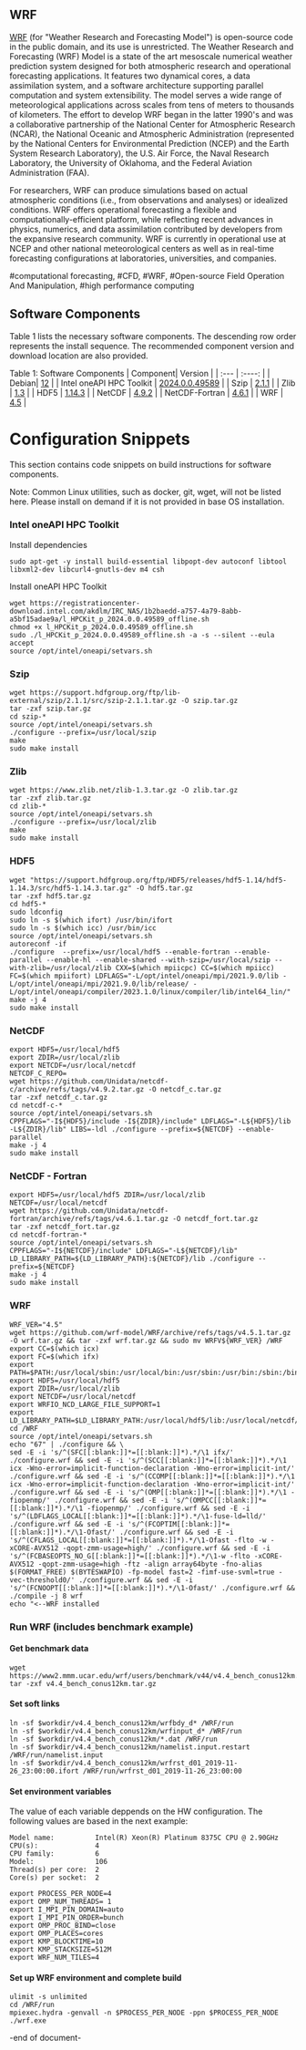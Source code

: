## WRF
[WRF](https://www2.mmm.ucar.edu/wrf/users/) (for "Weather Research and Forecasting Model") is open-source code in the public domain, and its use is unrestricted. The Weather Research and Forecasting (WRF) Model is a state of the art mesoscale numerical weather prediction system designed for both atmospheric research and operational forecasting applications. It features two dynamical cores, a data assimilation system, and a software architecture supporting parallel computation and system extensibility. The model serves a wide range of meteorological applications across scales from tens of meters to thousands of kilometers. The effort to develop WRF began in the latter 1990's and was a collaborative partnership of the National Center for Atmospheric Research (NCAR), the National Oceanic and Atmospheric Administration (represented by the National Centers for Environmental Prediction (NCEP) and the Earth System Research Laboratory), the U.S. Air Force, the Naval Research Laboratory, the University of Oklahoma, and the Federal Aviation Administration (FAA).

For researchers, WRF can produce simulations based on actual atmospheric conditions (i.e., from observations and analyses) or idealized conditions. WRF offers operational forecasting a flexible and computationally-efficient platform, while reflecting recent advances in physics, numerics, and data assimilation contributed by developers from the expansive research community. WRF is currently in operational use at NCEP and other national meteorological centers as well as in real-time forecasting configurations at laboratories, universities, and companies.

#computational forecasting, #CFD, #WRF, #Open-source Field Operation And Manipulation, #high performance computing


## Software Components
Table 1 lists the necessary software components. 
The descending row order represents the install sequence. 
The recommended component version and download location are also provided.

Table 1: Software Components
| Component| Version |
| :---        |    :----:   |
| Debian|  [12](https://www.debian.org/releases/bookworm/)   |
| Intel oneAPI HPC Toolkit |  [2024.0.0.49589](https://www.intel.com/content/www/us/en/developer/tools/oneapi/hpc-toolkit-download.html)   |
| Szip | [2.1.1](https://support.hdfgroup.org/ftp/lib-external/szip/2.1.1/src/szip-2.1.1.tar.gz) |
| Zlib | [1.3](https://www.zlib.net/zlib-1.3.tar.gz) |
| HDF5 | [1.14.3](https://support.hdfgroup.org/ftp/HDF5/releases/hdf5-1.14/hdf5-1.14.3/src/hdf5-1.14.3.tar.gz) |
| NetCDF | [4.9.2](https://github.com/Unidata/netcdf-c/archive/refs/tags/v4.9.2.tar.gz) |
| NetCDF-Fortran | [4.6.1](https://github.com/Unidata/netcdf-fortran/archive/refs/tags/v4.6.1.tar.gz) |
| WRF | [4.5](https://github.com/wrf-model/WRF/releases/download/v4.5/v4.5.tar.gz) |


# Configuration Snippets
This section contains code snippets on build instructions for software components.

Note: Common Linux utilities, such as docker, git, wget, will not be listed here. Please install on demand if it is not provided in base OS installation.


### Intel oneAPI HPC Toolkit

Install dependencies
```
sudo apt-get -y install build-essential libpopt-dev autoconf libtool libxml2-dev libcurl4-gnutls-dev m4 csh
```

Install oneAPI HPC Toolkit
```
wget https://registrationcenter-download.intel.com/akdlm/IRC_NAS/1b2baedd-a757-4a79-8abb-a5bf15adae9a/l_HPCKit_p_2024.0.0.49589_offline.sh
chmod +x l_HPCKit_p_2024.0.0.49589_offline.sh
sudo ./l_HPCKit_p_2024.0.0.49589_offline.sh -a -s --silent --eula accept
source /opt/intel/oneapi/setvars.sh
```

### Szip
```
wget https://support.hdfgroup.org/ftp/lib-external/szip/2.1.1/src/szip-2.1.1.tar.gz -O szip.tar.gz
tar -zxf szip.tar.gz
cd szip-* 
source /opt/intel/oneapi/setvars.sh 
./configure --prefix=/usr/local/szip 
make 
sudo make install
```

### Zlib
```
wget https://www.zlib.net/zlib-1.3.tar.gz -O zlib.tar.gz
tar -zxf zlib.tar.gz 
cd zlib-* 
source /opt/intel/oneapi/setvars.sh 
./configure --prefix=/usr/local/zlib 
make 
sudo make install
```

### HDF5
```
wget "https://support.hdfgroup.org/ftp/HDF5/releases/hdf5-1.14/hdf5-1.14.3/src/hdf5-1.14.3.tar.gz" -O hdf5.tar.gz 
tar -zxf hdf5.tar.gz 
cd hdf5-*
sudo ldconfig
sudo ln -s $(which ifort) /usr/bin/ifort
sudo ln -s $(which icc) /usr/bin/icc
source /opt/intel/oneapi/setvars.sh 
autoreconf -if
./configure  --prefix=/usr/local/hdf5 --enable-fortran --enable-parallel --enable-hl --enable-shared --with-szip=/usr/local/szip --with-zlib=/usr/local/zlib CXX=$(which mpiicpc) CC=$(which mpiicc)  FC=$(which mpiifort) LDFLAGS="-L/opt/intel/oneapi/mpi/2021.9.0/lib -L/opt/intel/oneapi/mpi/2021.9.0/lib/release/ -L/opt/intel/oneapi/compiler/2023.1.0/linux/compiler/lib/intel64_lin/"
make -j 4
sudo make install
```

### NetCDF
```
export HDF5=/usr/local/hdf5
export ZDIR=/usr/local/zlib
export NETCDF=/usr/local/netcdf
NETCDF_C_REPO=
wget https://github.com/Unidata/netcdf-c/archive/refs/tags/v4.9.2.tar.gz -O netcdf_c.tar.gz 
tar -zxf netcdf_c.tar.gz 
cd netcdf-c-*
source /opt/intel/oneapi/setvars.sh
CPPFLAGS="-I${HDF5}/include -I${ZDIR}/include" LDFLAGS="-L${HDF5}/lib -L${ZDIR}/lib" LIBS=-ldl ./configure --prefix=${NETCDF} --enable-parallel
make -j 4 
sudo make install
```

### NetCDF - Fortran
```
export HDF5=/usr/local/hdf5 ZDIR=/usr/local/zlib NETCDF=/usr/local/netcdf
wget https://github.com/Unidata/netcdf-fortran/archive/refs/tags/v4.6.1.tar.gz -O netcdf_fort.tar.gz 
tar -zxf netcdf_fort.tar.gz 
cd netcdf-fortran-*
source /opt/intel/oneapi/setvars.sh
CPPFLAGS="-I${NETCDF}/include" LDFLAGS="-L${NETCDF}/lib" LD_LIBRARY_PATH=${LD_LIBRARY_PATH}:${NETCDF}/lib ./configure --prefix=${NETCDF}
make -j 4 
sudo make install
```

### WRF
```
WRF_VER="4.5"
wget https://github.com/wrf-model/WRF/archive/refs/tags/v4.5.1.tar.gz -O wrf.tar.gz && tar -zxf wrf.tar.gz && sudo mv WRFV${WRF_VER} /WRF
export CC=$(which icx)
export FC=$(which ifx)
export PATH=$PATH:/usr/local/sbin:/usr/local/bin:/usr/sbin:/usr/bin:/sbin:/bin:/usr/local/netcdf/bin:/usr/local/netcdf/lib
export HDF5=/usr/local/hdf5
export ZDIR=/usr/local/zlib
export NETCDF=/usr/local/netcdf
export WRFIO_NCD_LARGE_FILE_SUPPORT=1
export LD_LIBRARY_PATH=$LD_LIBRARY_PATH:/usr/local/hdf5/lib:/usr/local/netcdf/lib
cd /WRF 
source /opt/intel/oneapi/setvars.sh 
echo "67" | ./configure && \
sed -E -i 's/^(SFC[[:blank:]]*=[[:blank:]]*).*/\1 ifx/' ./configure.wrf && sed -E -i 's/^(SCC[[:blank:]]*=[[:blank:]]*).*/\1 icx -Wno-error=implicit-function-declaration -Wno-error=implicit-int/' ./configure.wrf && sed -E -i 's/^(CCOMP[[:blank:]]*=[[:blank:]]*).*/\1 icx -Wno-error=implicit-function-declaration -Wno-error=implicit-int/' ./configure.wrf && sed -E -i 's/^(OMP[[:blank:]]*=[[:blank:]]*).*/\1 -fiopenmp/' ./configure.wrf && sed -E -i 's/^(OMPCC[[:blank:]]*=[[:blank:]]*).*/\1 -fiopenmp/' ./configure.wrf && sed -E -i 's/^(LDFLAGS_LOCAL[[:blank:]]*=[[:blank:]]*).*/\1-fuse-ld=lld/' ./configure.wrf && sed -E -i 's/^(FCOPTIM[[:blank:]]*=[[:blank:]]*).*/\1-Ofast/' ./configure.wrf && sed -E -i 's/^(CFLAGS_LOCAL[[:blank:]]*=[[:blank:]]*).*/\1-Ofast -flto -w -xCORE-AVX512 -qopt-zmm-usage=high/' ./configure.wrf && sed -E -i 's/^(FCBASEOPTS_NO_G[[:blank:]]*=[[:blank:]]*).*/\1-w -flto -xCORE-AVX512 -qopt-zmm-usage=high -ftz -align array64byte -fno-alias $(FORMAT_FREE) $(BYTESWAPIO) -fp-model fast=2 -fimf-use-svml=true -vec-threshold0/' ./configure.wrf && sed -E -i 's/^(FCNOOPT[[:blank:]]*=[[:blank:]]*).*/\1-Ofast/' ./configure.wrf && ./compile -j 8 wrf
echo "<--WRF installed
```
### Run WRF (includes benchmark example)

#### Get benchmark data
```
wget https://www2.mmm.ucar.edu/wrf/users/benchmark/v44/v4.4_bench_conus12km.tar.gz 
tar -zxf v4.4_bench_conus12km.tar.gz 
```
#### Set soft links
```
ln -sf $workdir/v4.4_bench_conus12km/wrfbdy_d* /WRF/run 
ln -sf $workdir/v4.4_bench_conus12km/wrfinput_d* /WRF/run
ln -sf $workdir/v4.4_bench_conus12km/*.dat /WRF/run
ln -sf $workdir/v4.4_bench_conus12km/namelist.input.restart /WRF/run/namelist.input
ln -sf $workdir/v4.4_bench_conus12km/wrfrst_d01_2019-11-26_23:00:00.ifort /WRF/run/wrfrst_d01_2019-11-26_23:00:00
```
#### Set environment variables 
The value of each variable deppends on the HW configuration. The following values are based in the next example:
```
Model name:          Intel(R) Xeon(R) Platinum 8375C CPU @ 2.90GHz
CPU(s):              4
CPU family:          6
Model:               106
Thread(s) per core:  2
Core(s) per socket:  2
```
```
export PROCESS_PER_NODE=4
export OMP_NUM_THREADS= 1
export I_MPI_PIN_DOMAIN=auto
export I_MPI_PIN_ORDER=bunch
export OMP_PROC_BIND=close
export OMP_PLACES=cores
export KMP_BLOCKTIME=10
export KMP_STACKSIZE=512M
export WRF_NUM_TILES=4
```

#### Set up WRF environment and complete build
```
ulimit -s unlimited
cd /WRF/run 
mpiexec.hydra -genvall -n $PROCESS_PER_NODE -ppn $PROCESS_PER_NODE ./wrf.exe
```

-end of document-
